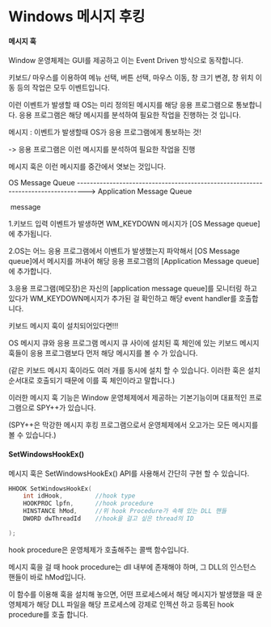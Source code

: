 # Windows 메시지 후킹

#### 메시지 훅

Window 운영체제는 GUI를 제공하고 이는 Event Driven 방식으로 동작합니다.

키보드/ 마우스를 이용하여 메뉴 선택, 버튼 선택, 마우스 이동, 창 크기 변경, 창 위치 이동 등의 작업은 모두 이벤트입니다.

이런 이벤트가 발생할 때 OS는 미리 정의된 메시지를 해당 응용 프로그램으로 통보합니다. 응용 프로그램은 해당 메시지를 분석하여 필요한 작업을 진행하는 것 입니다. 

메시지 : 이벤트가 발생할때 OS가 응용 프로그램에게 통보하는 것!

-> 응용 프로그램은 이런 메시지를 분석하여 필요한 작업을 진행

메시지 훅은 이런 메시지를 중간에서 엿보는 것입니다.



OS Message Queue ---------------------------------------------------------------------------------> Application Message Queue

​                                                                        message 

1.키보드 입력 이벤트가 발생하면 WM_KEYDOWN 메시지가 [OS Message queue]에 추가됩니다.

2.OS는 어느 응용 프로그램에서 이벤트가 발생했는지 파악해서 [OS Message queue]에서 메시지를 꺼내어 해당 응용 프로그램의 [Application Message queue]에 추가합니다.

3.응용 프로그램(메모장)은 자신의 [application message queue]를 모니터링 하고 있다가 WM_KEYDOWN메시지가 추가된 걸 확인하고 해당 event handler를 호출합니다.



키보드 메시지 훅이 설치되어있다면!!!

OS 메시지 큐와 응용 프로그램 메시지 큐 사이에 설치된 훅 체인에 있는 키보드 메시지 훅들이 응용 프로그램보다 먼저 해당 메시지를 볼 수 가 있습니다. 

(같은 키보드 메시지 훅이라도 여러 개를 동시에 설치 할 수 있습니다. 이러한 훅은 설치 순서대로 호출되기 때문에 이를 훅 체인이라고 말합니다.)



이러한 메시지 훅 기능은 Window 운영체제에서 제공하는 기본기능이며 대표적인 프로그램으로 SPY++가 있습니다.

(SPY++은 막강한 메시지 후킹 프로그램으로서 운영체제에서 오고가는 모든 메시지를 볼 수 있습니다.)



#### SetWindowsHookEx()

메시지 훅은 SetWindowsHookEx() API를 사용해서 간단히 구현 할 수 있습니다.

```c++
HHOOK SetWindowsHookEx(
	int idHook, 		//hook type
	HOOKPROC lpfn,		//hook procedure
	HINSTANCE hMod,		//위 hook Procedure가 속해 있는 DLL 핸들
	DWORD dwThreadId	//hook을 걸고 싶은 thread의 ID

);
```

hook procedure은 운영체제가 호출해주는 콜백 함수입니다.

메시지 훅을 걸 때 hook procedure는 dll 내부에 존재해야 하며, 그 DLL의 인스턴스 핸들이 바로 hMod입니다.



이 함수를 이용해 훅을 설치해 놓으면, 어떤 프로세스에서 해당 메시지가 발생했을 때 운영체제가 해당 DLL 파일을 해당 프로세스에 강제로 인젝션 하고 등록된 hook procedure를 호출 합니다. 